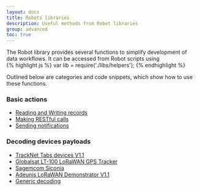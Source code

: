 ```yaml
---
layout: docs
title: Robots libraries
description: Useful methods from Robot libraries
group: advanced
toc: true
---
```


The Robot library provides several functions to simplify development of data workflows. It can be accessed from Robot scripts using  
{% highlight js %} var lib = require('./libs/helpers'); {% endhighlight %}

Outlined below are categories and code snippets, which show how to use these functions.
 
### Basic actions
* [Reading and Writing records](read-and-write)
* [Making RESTful calls](making-restful-calls)
* [Sending notifications](sending-notifications)

### Decoding devices payloads  
* [TrackNet Tabs devices V1.1](tracknet-tabs)
* [Globalsat LT-100 LoRaWAN GPS Tracker](globalsat-lt-100)
* [Sagemcom Siconia](sagemcom-siconia)
* [Adeunis LoRaWAN Demonstrator V1.1](adeunis-demonstrator)
* [Generic decoding](decoding-payloads)